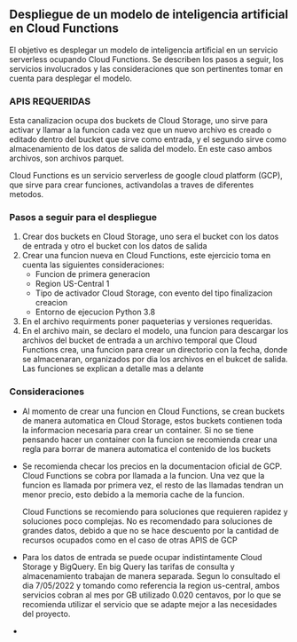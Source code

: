 ## Despliegue de un modelo de inteligencia artificial en Cloud Functions

El objetivo es desplegar un modelo de inteligencia artificial en un servicio serverless ocupando Cloud Functions. Se describen los pasos a seguir, los servicios involucrados y las consideraciones que son pertinentes tomar en cuenta para desplegar el modelo.

### APIS REQUERIDAS
Esta canalizacion ocupa dos buckets de Cloud Storage, uno sirve para activar y llamar a la funcion cada vez que un nuevo archivo es creado o editado dentro del bucket que sirve como entrada, y el segundo sirve como almacenamiento de los datos de salida del modelo. En este caso ambos archivos, son archivos parquet.

Cloud Functions es un servicio serverless de google cloud platform (GCP), que sirve para crear funciones, activandolas a traves de diferentes metodos. 

### Pasos a seguir para el despliegue 

1. Crear dos buckets en Cloud Storage, uno sera el bucket con los datos de entrada y otro el bucket con los datos de salida
2. Crear una funcion nueva en Cloud Functions, este ejercicio toma en cuenta las siguientes consideraciones:
   - Funcion de primera generacion
   - Region US-Central 1
   - Tipo de activador Cloud Storage, con evento del tipo finalizacion creacion
   - Entorno de ejecucion Python 3.8
3. En el archivo requirments poner paqueterias y versiones requeridas.
4. En el archivo main, se declaro el modelo, una funcion para descargar los archivos del bucket de entrada a un archivo temporal que Cloud Functions crea, una funcion para crear un directorio con la fecha, donde se almacenaran, organizados por dia los archivos en el bukcet de salida. Las funciones se explican a detalle mas a delante

### Consideraciones
 - Al momento de crear una funcion en Cloud Functions, se crean buckets de manera automatica en Cloud Storage, estos buckets contienen toda la informacion necesaria para crear un container. Si no se tiene pensando hacer un container con la funcion se recomienda crear una regla para borrar de manera automatica el contenido de los buckets

- Se recomienda checar los precios en la documentacion oficial de GCP. Cloud Functions se cobra por llamada a la funcion. Una vez que la funcion es llamada por primera vez, el resto de las llamadas tendran un menor precio, esto debido a la memoria cache de la funcion. 

    Cloud Functions se recomiendo para soluciones que requieren rapidez y soluciones poco complejas. No es recomendado para soluciones de grandes datos, debido a que no se hace descuento por la cantidad de recursos ocupados como en el caso de otras APIS de GCP
- Para los datos de entrada se puede ocupar indistintamente Cloud Storage y BigQuery. En big Query las tarifas de consulta y almacenamiento trabajan de manera separada. Segun lo consultado el dia 7/05/2022 y tomando como referencia la region us-central, ambos servicios cobran al mes por GB utilizado 0.020 centavos, por lo que se recomienda utilizar el servicio que se adapte mejor a las necesidades del proyecto.
- 







